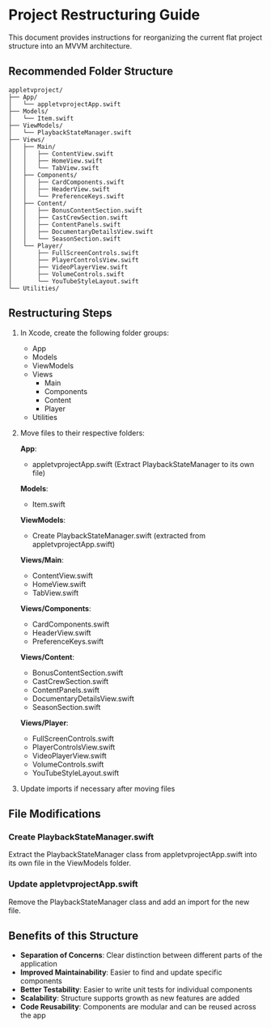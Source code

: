 # Project Restructuring Guide

This document provides instructions for reorganizing the current flat project structure into an MVVM architecture.

## Recommended Folder Structure

```
appletvproject/
├── App/
│   └── appletvprojectApp.swift
├── Models/
│   └── Item.swift
├── ViewModels/
│   └── PlaybackStateManager.swift
├── Views/
│   ├── Main/
│   │   ├── ContentView.swift
│   │   ├── HomeView.swift
│   │   └── TabView.swift
│   ├── Components/
│   │   ├── CardComponents.swift
│   │   ├── HeaderView.swift
│   │   └── PreferenceKeys.swift
│   ├── Content/
│   │   ├── BonusContentSection.swift
│   │   ├── CastCrewSection.swift
│   │   ├── ContentPanels.swift
│   │   ├── DocumentaryDetailsView.swift
│   │   └── SeasonSection.swift
│   └── Player/
│       ├── FullScreenControls.swift
│       ├── PlayerControlsView.swift
│       ├── VideoPlayerView.swift
│       ├── VolumeControls.swift
│       └── YouTubeStyleLayout.swift
└── Utilities/
```

## Restructuring Steps

1. In Xcode, create the following folder groups:
   - App
   - Models
   - ViewModels
   - Views
     - Main
     - Components
     - Content
     - Player
   - Utilities

2. Move files to their respective folders:

   **App**:
   - appletvprojectApp.swift (Extract PlaybackStateManager to its own file)

   **Models**:
   - Item.swift

   **ViewModels**:
   - Create PlaybackStateManager.swift (extracted from appletvprojectApp.swift)

   **Views/Main**:
   - ContentView.swift
   - HomeView.swift
   - TabView.swift

   **Views/Components**:
   - CardComponents.swift
   - HeaderView.swift
   - PreferenceKeys.swift

   **Views/Content**:
   - BonusContentSection.swift
   - CastCrewSection.swift
   - ContentPanels.swift
   - DocumentaryDetailsView.swift
   - SeasonSection.swift

   **Views/Player**:
   - FullScreenControls.swift
   - PlayerControlsView.swift
   - VideoPlayerView.swift
   - VolumeControls.swift
   - YouTubeStyleLayout.swift

3. Update imports if necessary after moving files

## File Modifications

### Create PlaybackStateManager.swift
Extract the PlaybackStateManager class from appletvprojectApp.swift into its own file in the ViewModels folder.

### Update appletvprojectApp.swift
Remove the PlaybackStateManager class and add an import for the new file.

## Benefits of this Structure

- **Separation of Concerns**: Clear distinction between different parts of the application
- **Improved Maintainability**: Easier to find and update specific components
- **Better Testability**: Easier to write unit tests for individual components
- **Scalability**: Structure supports growth as new features are added
- **Code Reusability**: Components are modular and can be reused across the app
